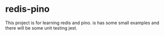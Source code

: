 # redis-pino

This project is for learning redis and pino.
is has some small examples and there will be some unit testing jest. 
